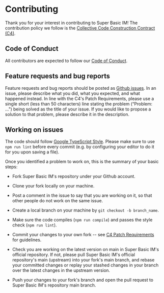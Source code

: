 # Contributing

Thank you for your interest in contributing to Super Basic IM!
The contribution policy we follow is the [Collective Code Construction Contract (C4)](https://rfc.zeromq.org/spec/42/).

## Code of Conduct

All contributors are expected to follow our [Code of Conduct](CODE_OF_CONDUCT.md).

## Feature requests and bug reports

Feature requests and bug reports should be posted as [Github issues](issues/new).
In an issue, please describe what you did, what you expected, and what happened instead.
In line with the C4's Patch Requirements, please use 
a single short (less than 50 characters) line stating the problem (“Problem: …") being solved
as the title of your issue.
If you would like to propose a solution to that problem, please describe it in the description.

## Working on issues

The code should follow [Google TypeScript Style](https://github.com/google/gts).
Please make sure to use `npm run lint` before every commit (e.g. by configuring your editor to do it for you upon saving a file).

Once you identified a problem to work on, this is the summary of your basic steps:

* Fork Super Basic IM's repository under your Github account.

* Clone your fork locally on your machine.

* Post a comment in the issue to say that you are working on it, so that other people do not work on the same issue.

* Create a local branch on your machine by `git checkout -b branch_name`.

* Make sure the code compiles (`npm run compile`) and passes the style check (`npm run lint`).

* Commit your changes to your own fork -- see [C4 Patch Requirements](https://rfc.zeromq.org/spec:42/C4/#23-patch-requirements) for guidelines.

* Check you are working on the latest version on main in Super Basic IM's official repository. If not, please pull Super Basic IM's official repository's main (upstream) into your fork's main branch, and rebase your committed changes or replay your stashed changes in your branch over the latest changes in the upstream version.

* Push your changes to your fork's branch and open the pull request to Super Basic IM's repository main branch.
